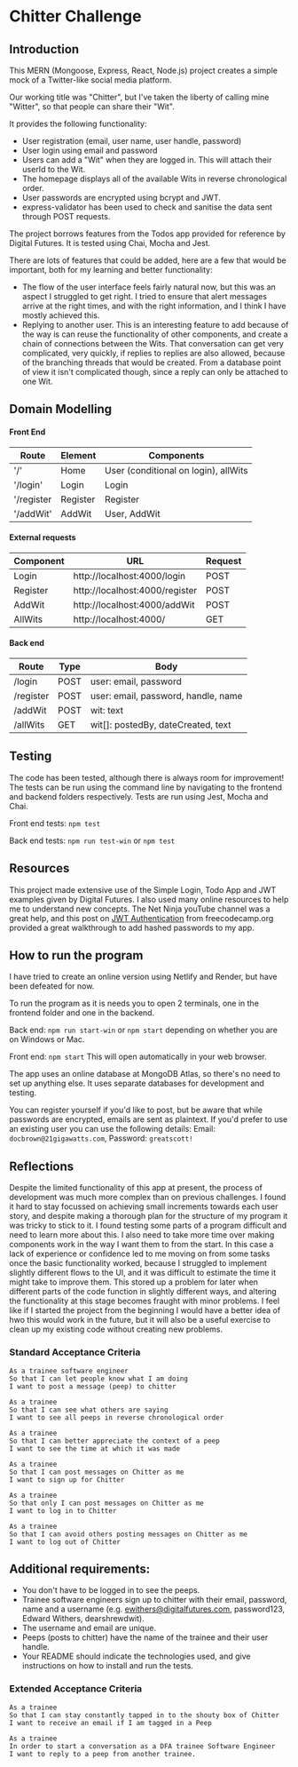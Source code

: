 Chitter Challenge
=================

## Introduction

This MERN (Mongoose, Express, React, Node.js) project creates a simple mock of a Twitter-like social media platform. 

Our working title was "Chitter", but I've taken the liberty of calling mine "Witter", so that people can share their "Wit".

It provides the following functionality:
* User registration (email, user name, user handle, password)
* User login using email and password
* Users can add a "Wit" when they are logged in. This will attach their userId to the Wit.
* The homepage displays all of the available Wits in reverse chronological order.
* User passwords are encrypted using bcrypt and JWT.
* express-validator has been used to check and sanitise the data sent through POST requests.

The project borrows features from the Todos app provided for reference by Digital Futures. It is tested using Chai, Mocha and Jest.

There are lots of features that could be added, here are a few that would be important, both for my learning and better functionality:
* The flow of the user interface feels fairly natural now, but this was an aspect I struggled to get right. I tried to ensure that alert messages arrive at the right times, and with the right information, and I think I have mostly achieved this.
* Replying to another user. This is an interesting feature to add because of the way is can reuse the functionality of other components, and create a chain of connections between the Wits. That conversation can get very complicated, very quickly, if replies to replies are also allowed, because of the branching threads that would be created. From a database point of view it isn't complicated though, since a reply can only be attached to one Wit.

## Domain Modelling

#### Front End

| Route | Element | Components
|-----|-----|----- 
| '/' | Home | User (conditional on login), allWits 
| '/login' | Login | Login
| '/register | Register | Register
| '/addWit' | AddWit | User, AddWit

#### External requests

| Component | URL | Request
|-----|-----|-----
| Login | http://localhost:4000/login | POST
| Register | http://localhost:4000/register | POST
| AddWit | http://localhost:4000/addWit | POST
| AllWits | http://localhost:4000/ | GET

#### Back end

| Route | Type | Body
|-----|-----|-----
| /login | POST | user: email, password
| /register | POST | user: email, password, handle, name
| /addWit | POST | wit: text
| /allWits | GET | wit[]: postedBy, dateCreated, text



## Testing

The code has been tested, although there is always room for improvement! The tests can be run using the command line by navigating to the frontend and backend folders respectively. Tests are run using Jest, Mocha and Chai.

Front end tests: `npm test`

Back end tests: `npm run test-win` or `npm test`

## Resources

This project made extensive use of the Simple Login, Todo App and JWT examples given by Digital Futures. I also used many online resources to help me to understand new concepts. The Net Ninja youTube channel was a great help, and this post on [JWT Authentication](https://www.freecodecamp.org/news/how-to-build-a-fullstack-authentication-system-with-react-express-mongodb-heroku-and-netlify/) from freecodecamp.org provided a great walkthrough to add hashed passwords to my app.

## How to run the program

I have tried to create an online version using Netlify and Render, but have been defeated for now.

To run the program as it is needs you to open 2 terminals, one in the frontend folder and one in the backend.

Back end: `npm run start-win` or `npm start` depending on whether you are on Windows or Mac.

Front end: `npm start` This will open automatically in your web browser.

The app uses an online database at MongoDB Atlas, so there's no need to set up anything else. It uses separate databases for development and testing.

You can register yourself if you'd like to post, but be aware that while passwords are encrypted, emails are sent as plaintext. If you'd prefer to use an existing user you can use the following details: Email: `docbrown@21gigawatts.com`, Password: `greatscott!`

## Reflections

Despite the limited functionality of this app at present, the process of development was much more complex than on previous challenges. I found it hard to stay focussed on achieving small increments towards each user story, and despite making a thorough plan for the structure of my program it was tricky to stick to it. I found testing some parts of a program difficult and need to learn more about this. I also need to take more time over making components work in the way I want them to from the start. In this case a lack of experience or confidence led to me moving on from some tasks once the basic functionality worked, because I struggled to implement slightly different flows to the UI, and it was difficult to estimate the time it might take to improve them. This stored up a problem for later when different parts of the code function in slightly different ways, and altering the functionality at this stage becomes fraught with minor problems. I feel like if I started the project from the beginning I would have a better idea of hwo this would work in the future, but it will also be a useful exercise to clean up my existing code without creating new problems.


### Standard Acceptance Criteria
```
As a trainee software engineer
So that I can let people know what I am doing  
I want to post a message (peep) to chitter

As a trainee
So that I can see what others are saying  
I want to see all peeps in reverse chronological order

As a trainee
So that I can better appreciate the context of a peep
I want to see the time at which it was made

As a trainee
So that I can post messages on Chitter as me
I want to sign up for Chitter

As a trainee
So that only I can post messages on Chitter as me
I want to log in to Chitter

As a trainee
So that I can avoid others posting messages on Chitter as me
I want to log out of Chitter
```

Additional requirements:
------

* You don't have to be logged in to see the peeps.
* Trainee software engineers sign up to chitter with their email, password, name and a username (e.g. ewithers@digitalfutures.com, password123, Edward Withers, dearshrewdwit).
* The username and email are unique.
* Peeps (posts to chitter) have the name of the trainee and their user handle.
* Your README should indicate the technologies used, and give instructions on how to install and run the tests.

### Extended Acceptance Criteria

```
As a trainee
So that I can stay constantly tapped in to the shouty box of Chitter
I want to receive an email if I am tagged in a Peep

As a trainee
In order to start a conversation as a DFA trainee Software Engineer
I want to reply to a peep from another trainee.
```
